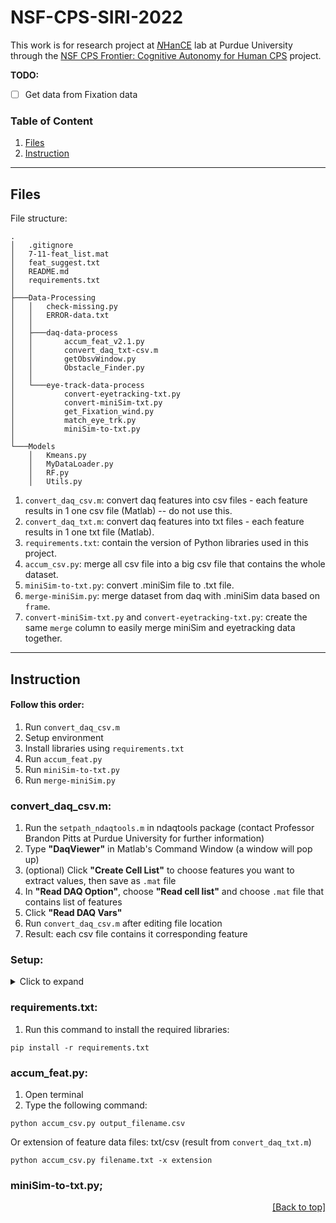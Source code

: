 # NSF-CPS-SIRI-2022

This work is for research project at [*N*HanCE](https://engineering.purdue.edu/NHanCE) lab at Purdue University through the [NSF CPS Frontier: Cognitive Autonomy for Human CPS](https://autonomy.unm.edu/index.html) project.

**TODO:** 
- [ ] Get data from Fixation data

### Table of Content

1. [Files](#files)
2. [Instruction](#instruction)

---

## Files
<!-- https://docs.microsoft.com/en-us/windows-server/administration/windows-commands/tree:
type: tree /f
 -->
File structure:
```
.
│   .gitignore
│   7-11-feat_list.mat
│   feat_suggest.txt
│   README.md
│   requirements.txt
│   
├───Data-Processing
│   │   check-missing.py
│   │   ERROR-data.txt
│   │   
│   ├───daq-data-process
│   │       accum_feat_v2.1.py
│   │       convert_daq_txt-csv.m
│   │       getObsvWindow.py
│   │       Obstacle_Finder.py
│   │
│   └───eye-track-data-process
│           convert-eyetracking-txt.py
│           convert-miniSim-txt.py
│           get_Fixation_wind.py
│           match_eye_trk.py
│           miniSim-to-txt.py
│
└───Models
    │   Kmeans.py
    │   MyDataLoader.py
    │   RF.py
    │   Utils.py
```

1. `convert_daq_csv.m`: convert daq features into csv files - each feature results in 1 one csv file (Matlab) -- do not use this.
2. `convert_daq_txt.m`: convert daq features into txt files - each feature results in 1 one txt file (Matlab).
3. `requirements.txt`: contain the version of Python libraries used in this project.
4. `accum_csv.py`: merge all csv file into a big csv file that contains the whole dataset.
5. `miniSim-to-txt.py`: convert .miniSim file to .txt file.
6. `merge-miniSim.py`: merge dataset from daq with .miniSim data based on `frame`.
7. `convert-miniSim-txt.py` and `convert-eyetracking-txt.py`: create the same `merge` column to easily merge miniSim and eyetracking data together.
---

## Instruction

#### Follow this order:
1. Run `convert_daq_csv.m`
2. Setup environment
3. Install libraries using `requirements.txt`
4. Run `accum_feat.py`
5. Run `miniSim-to-txt.py`
6. Run `merge-miniSim.py`


### convert_daq_csv.m:
1. Run the `setpath_ndaqtools.m` in ndaqtools package (contact Professor Brandon Pitts at Purdue University for further information)
2. Type __"DaqViewer"__ in Matlab's Command Window (a window will pop up)
3. (optional) Click __"Create Cell List"__ to choose features you want to extract values, then save as `.mat` file
4. In __"Read DAQ Option"__, choose __"Read cell list"__ and choose `.mat` file that contains list of features
5. Click __"Read DAQ Vars"__
6. Run `convert_daq_csv.m` after editing file location
7. Result: each csv file contains it corresponding feature

### Setup:
<details>
<summary markdown="span">Click to expand</summary>

1. Create an environment for this project. I suggest using [Anaconda](https://www.anaconda.com/). Run this command to create virtual env ([cheatsheet](https://anaconda.cloud/conda-cheatsheet)):
```
conda create --name env_name python=3.9.7
```
Then activate the env:
```
conda activate env_name
```

</details>

### requirements.txt:
1. Run this command to install the required libraries:
```
pip install -r requirements.txt
```


### accum_feat.py:
1. Open terminal
2. Type the following command:
```
python accum_csv.py output_filename.csv
```
Or extension of feature data files: txt/csv (result from `convert_daq_txt.m`)
```
python accum_csv.py filename.txt -x extension
```

### miniSim-to-txt.py;


<p align="right"><a href="#nsf-cps-siri-2022">[Back to top]</a></p>
